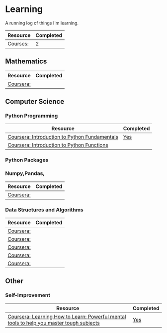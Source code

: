 # Learning

A running log of things I'm learning.

|Resource|Completed|
|---|---|
|Courses: |2|

## Mathematics

|Resource|Completed|
|---|---|
|[Coursera: ]()| |

## Computer Science

### Python Programming

|Resource|Completed|
|---|---|
|[Coursera: Introduction to Python Fundamentals]()|[Yes](https://coursera.org/share/33a128dd2096f7f1bd294421e44a4185)|
|[Coursera: Introduction to Python Functions]()| |
### Python Packages
### Numpy,Pandas,
|Resource|Completed|
|---|---|
|[Coursera: ]()| |


### Data Structures and Algorithms

|Resource|Completed|
|---|---|
|[Coursera: ]()| |
|[Coursera: ]()| |
|[Coursera: ]()| |
|[Coursera: ]()| |
|[Coursera: ]()| |

## Other

### Self-Improvement

|Resource|Completed|
|---|---|
|[Coursera: Learning How to Learn: Powerful mental tools to help you master tough subjects](https://www.coursera.org/learn/learning-how-to-learn)|[Yes](https://coursera.org/share/c37615c59e6721fac0eeb6fcdcc2b663)|
